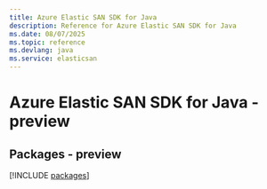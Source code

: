 ```yaml
---
title: Azure Elastic SAN SDK for Java
description: Reference for Azure Elastic SAN SDK for Java
ms.date: 08/07/2025
ms.topic: reference
ms.devlang: java
ms.service: elasticsan
---
```

# Azure Elastic SAN SDK for Java - preview
## Packages - preview
[!INCLUDE [packages](elastic-san-index.md)]